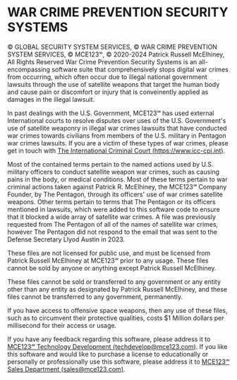 # WAR CRIME PREVENTION SECURITY SYSTEMS
© GLOBAL SECURITY SYSTEM SERVICES, © WAR CRIME PREVENTION SYSTEM SERVICES, © MCE123℠, © 2020-2024 Patrick Russell McElhiney, All Rights Reserved
War Crime Prevention Security Systems is an all-encompassing software suite that comprehensively stops digital war crimes from occurring, which often occur due to illegal national government lawsuits through the use of satellite weapons that target the human body and cause pain or discomfort or injury that is conveinently applied as damages in the illegal lawsuit.

In past dealings with the U.S. Government, MCE123℠ has used external International courts to resolve disputes over uses of the U.S. Government's use of satellite weaponry in illegal war crimes lawsuits that have conducted war crimes towards civilians from members of the U.S. military in Pentagon war crimes lawsuits. If you are a victim of these types of war crimes, please get in touch with [The International Criminal Court (https://www.icc-cpi.int)](https://www.icc-cpi.int).

Most of the contained terms pertain to the named actions used by U.S. military officers to conduct satellite weapon war crimes, such as causing pains in the body, or medical conditions. Most of these terms pertain to war criminal actions taken against Patrick R. McElhiney, the MCE123℠ Company Founder, by The Pentagon, through its officers' use of war crimes satellite weapons. Other terms pertain to terms that The Pentagon or its officers mentioned in lawsuits, which were added to this software code to ensure that it blocked a wide array of satellite war crimes. A file was previously requested from The Pentagon of all of the names of satellite war crimes, however The Pentagon did not respond to the email that was sent to the Defense Secretary Llyod Austin in 2023.

These files are not licensed for public use, and must be licensed from Patrick Russell McElhiney at MCE123℠ prior to any usage.
These files cannot be sold by anyone or anything except Patrick Russell McElhiney.

These files cannot be sold or transferred to any government or any entity other than any entity as designated by
Patrick Russell McElhiney, and these files cannot be transferred to any government, permanently.

If you have access to offensive space weapons, then any use of these files, such as to circumvent their protective qualities, costs $1 Million dollars per millisecond for their access or usage.

If you have any feedback regarding this software, please address it to [MCE123℠ Technology Development (techdevelop@mce123.com)](mailto:techdevelop@mce123.com).
If you like this software and would like to purchase a license to educationally or personally or professionally use this software, please address it to [MCE123℠ Sales Department (sales@mce123.com)](mailto:sales@mce123.com).
